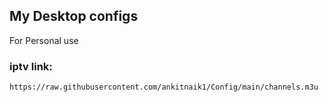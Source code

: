 ## My Desktop configs
For Personal use 
### iptv link:
`https://raw.githubusercontent.com/ankitnaik1/Config/main/channels.m3u`
